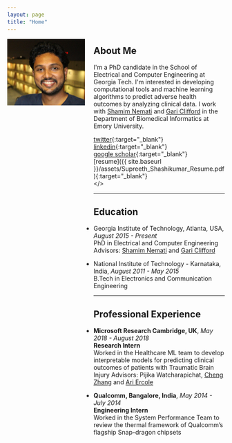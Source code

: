 ```yaml
---
layout: page 
title: "Home"
---
```


<div style="float:left;margin:0 20px 1000px 0">
   <img align="left" src="assets/supreeth_pic2_crop.jpeg" width="180">
</div>

## About Me
I'm a PhD candidate in the School of Electrical and Computer Engineering at Georgia Tech. I'm interested in developing computational tools and machine learning algorithms to predict adverse health outcomes by analyzing clinical data. I work with [Shamim Nemati](http://nematilab.info/people/shamim/index.html) and [Gari Clifford](http://gdclifford.info/people/gari) in the Department of Biomedical Informatics at Emory University.

<i class='fa fa-twitter fa-fw'></i>  [twitter](https://twitter.com/sprajw){:target="_blank"} <br>
<i class='fa fa-linkedin fa-fw'></i> [linkedin](https://www.linkedin.com/in/supreeth-prajwal/){:target="_blank"} <br>
<i class='fa fa-graduation-cap fa-fw'></i>  [google scholar](https://scholar.google.com/citations?user=BPT-V4AAAAAJ&hl=en){:target="_blank"} <br>
<i class='fa fa-file-text fa-fw'></i>  [resume]({{ site.baseurl }}/assets/Supreeth_Shashikumar_Resume.pdf){:target="_blank"} <br>
<i class='fa fa-envelope fa-fw'></i> <a id="email"></> <br> 

<script>
<!--
var email_address = "supreeth" + "@" + "gatech";
email_address += ".edu";
$("#email").attr("href", "mailto:" + email_address).html("email");
//-->
</script>

---
## Education

+ Georgia Institute of Technology, Atlanta, USA, *August 2015 - Present*  
  PhD in Electrical and Computer Engineering  
  Advisors: [Shamim Nemati](http://nematilab.info/people/shamim/index.html) and [Gari Clifford](http://gdclifford.info/people/gari)

+ National Institute of Technology - Karnataka, India, *August 2011 - May 2015*  
  B.Tech in Electronics and Communication Engineering

---
## Professional Experience

+ **Microsoft Research Cambridge, UK**, *May 2018 - August 2018*  
  **Research Intern**  
  Worked in the Healthcare ML team to develop interpretable models for predicting clinical outcomes of patients with Traumatic Brain Injury 
  Advisors: Pijika Watcharapichat, [Cheng Zhang](https://cheng-zhang.org/) and [Ari Ercole](http://anaesthetics.medschl.cam.ac.uk/staff/ari-ercole/)

+ **Qualcomm, Bangalore, India**, *May 2014 - July 2014*  
  **Engineering Intern**  
  Worked in the System Performance Team to review the thermal framework of Qualcomm’s flagship Snap-dragon chipsets


